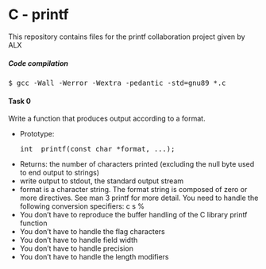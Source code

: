 <h1>C - printf</h1>

<p>This repository contains files for the printf collaboration project given by ALX</p>

<h5>Code compilation</h5>
<pre>$ gcc -Wall -Werror -Wextra -pedantic -std=gnu89 *.c</pre>

<h4>Task 0 </h4>
<p>Write a function that produces output according to a format.</p>
<ul>
<li>Prototype: <pre>int _printf(const char *format, ...);</pre></li>
<li>Returns: the number of characters printed (excluding the null byte used to end output to strings)</li>
<li>write output to stdout, the standard output stream</li>
<li>format is a character string. The format string is composed of zero or more directives. See man 3 printf for more detail. You need to handle the following conversion specifiers:
c
s
%</li>
<li>
You don’t have to reproduce the buffer handling of the C library printf function</li>
<li>You don’t have to handle the flag characters</li>
<li>You don’t have to handle field width</li>
<li>You don’t have to handle precision</li>
<li>You don’t have to handle the length modifiers</li>
